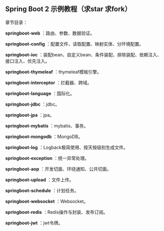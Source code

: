 ## Spring Boot 2 示例教程（求star 求fork）

章节目录：

**springboot-web** ：路由、参数、数据验证。

**springboot-config** ：配置文件、读取配置、映射实体、分环境配置。

**springboot-ioc** ：装配bean、自定义bean、条件装配、排除装配、依赖注入、接口注入、优先注入。

**springboot-thymeleaf** ：thymeleaf模板引擎。

**springboot-interceptor** ：拦截器、跨域。

**springboot-language** ：国际化。

**springboot-jdbc** ：jdbc。

**springboot-jpa** ：jpa。

**springboot-mybatis** ：mybatis、事务。

**springboot-mongodb** ：MongoDB。

**springboot-log** ：Logback极简使用、按天按级别生成文件。

**springboot-exception** ：统一异常处理。

**springboot-aop** ：开发切面、环绕通知、公共切面。

**springboot-upload** ：文件上传。

**springboot-schedule** ：计划任务。

**springboot-websocket** ：Websocket。

**springboot-redis** ：Redis操作与封装、发布订阅。

**springboot-jwt** ：jwt令牌。

 